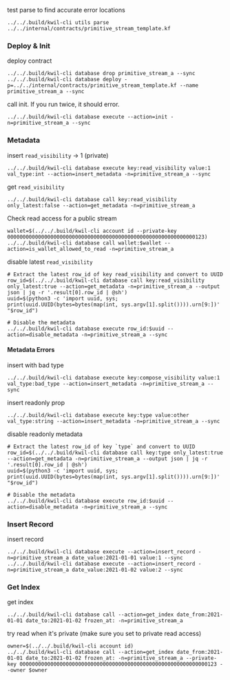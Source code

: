 test parse to find accurate error locations
```shell
../../.build/kwil-cli utils parse ../../internal/contracts/primitive_stream_template.kf
```

### Deploy & Init

deploy contract
```shell
../../.build/kwil-cli database drop primitive_stream_a --sync
../../.build/kwil-cli database deploy -p=../../internal/contracts/primitive_stream_template.kf --name primitive_stream_a --sync
```

call init. If you run twice, it should error.
```shell
../../.build/kwil-cli database execute --action=init -n=primitive_stream_a --sync 
```

### Metadata

insert `read_visibility` -> 1 (private)
```shell
../../.build/kwil-cli database execute key:read_visibility value:1 val_type:int --action=insert_metadata -n=primitive_stream_a --sync 
```

get `read_visibility`
```shell
../../.build/kwil-cli database call key:read_visibility only_latest:false --action=get_metadata -n=primitive_stream_a
```

Check read access for a public stream
```shell
wallet=$(../../.build/kwil-cli account id --private-key 0000000000000000000000000000000000000000000000000000000000000123)
../../.build/kwil-cli database call wallet:$wallet --action=is_wallet_allowed_to_read -n=primitive_stream_a
```

disable latest `read_visibility`
```shell
# Extract the latest row_id of key read_visibility and convert to UUID
row_id=$(../../.build/kwil-cli database call key:read_visibility only_latest:true --action=get_metadata -n=primitive_stream_a --output json | jq -r '.result[0].row_id | @sh')
uuid=$(python3 -c 'import uuid, sys; print(uuid.UUID(bytes=bytes(map(int, sys.argv[1].split()))).urn[9:])' "$row_id")

# Disable the metadata
../../.build/kwil-cli database execute row_id:$uuid --action=disable_metadata -n=primitive_stream_a --sync
```

#### Metadata Errors

insert with bad type
```shell
../../.build/kwil-cli database execute key:compose_visibility value:1 val_type:bad_type --action=insert_metadata -n=primitive_stream_a --sync 
```

insert readonly prop
```shell
../../.build/kwil-cli database execute key:type value:other val_type:string --action=insert_metadata -n=primitive_stream_a --sync 
```

disable readonly metadata
```shell
# Extract the latest row_id of key `type` and convert to UUID
row_id=$(../../.build/kwil-cli database call key:type only_latest:true --action=get_metadata -n=primitive_stream_a --output json | jq -r '.result[0].row_id | @sh')
uuid=$(python3 -c 'import uuid, sys; print(uuid.UUID(bytes=bytes(map(int, sys.argv[1].split()))).urn[9:])' "$row_id")

# Disable the metadata
../../.build/kwil-cli database execute row_id:$uuid --action=disable_metadata -n=primitive_stream_a --sync
```

### Insert Record

insert record
```shell
../../.build/kwil-cli database execute --action=insert_record -n=primitive_stream_a date_value:2021-01-01 value:1 --sync 
../../.build/kwil-cli database execute --action=insert_record -n=primitive_stream_a date_value:2021-01-02 value:2 --sync 
```

### Get Index

get index
```shell
../../.build/kwil-cli database call --action=get_index date_from:2021-01-01 date_to:2021-01-02 frozen_at: -n=primitive_stream_a
```

try read when it's private (make sure you set to private read access)
```shell
owner=$(../../.build/kwil-cli account id)
../../.build/kwil-cli database call --action=get_index date_from:2021-01-01 date_to:2021-01-02 frozen_at: -n=primitive_stream_a --private-key 0000000000000000000000000000000000000000000000000000000000000123 --owner $owner
```